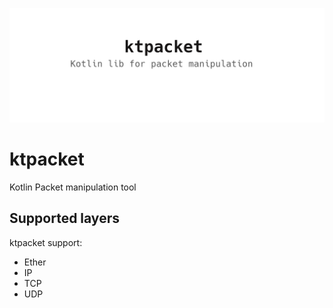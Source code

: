 ![ktpacket](docs/ktpacket_logo.png "ktpacket")

# ktpacket

Kotlin Packet manipulation tool

## Supported layers

ktpacket support:

* Ether
* IP
* TCP
* UDP

